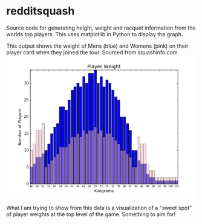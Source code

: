 # redditsquash
Source code for generating height, weight and racquet information from the worlds top players. This uses matplotlib in Python to display the graph.

This output shows the weight of Mens (blue) and Womens (pink) on their player card when they joined the tour. Sourced from squashinfo.com.
![alt text](https://github.com/jreedcode/redditsquash/blob/main/weight.png)

What I am trying to show from this data is a visualization of a "sweet spot" of player weights at the top level of the game. Something to aim for!
